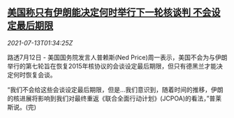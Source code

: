 <!--1626141663000-->
[美国称只有伊朗能决定何时举行下一轮核谈判 不会设定最后期限](https://cn.reuters.com/article/us-iran-nuclear-talk-0713-idCNKBS2EJ036)
------

<div><i>2021-07-13T01:34:25Z</i></div><p>路透7月12日 - 美国国务院发言人普赖斯(Ned Price)周一表示，美国不会为与伊朗举行的第七轮旨在恢复2015年核协议的会谈设定最后期限，但只有德黑兰才能决定何时恢复会谈。</p><p>“我们不会给这些会谈设定最后期限，但是...我们意识到，随着时间的推移，伊朗的核进展将影响到我们对最终重返《联合全面行动计划》(JCPOA)的看法，”普莱斯说。(完)</p>
